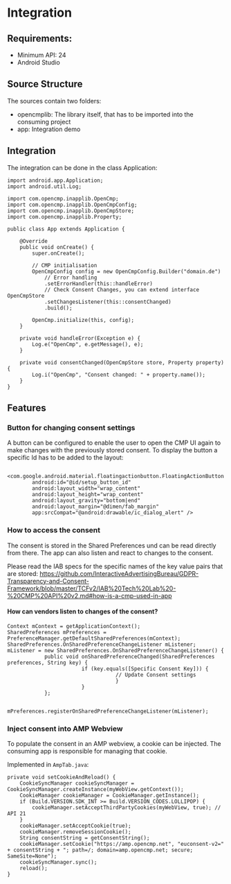 # Integration

## Requirements:
* Minimum API: 24
* Android Studio

## Source Structure
The sources contain two folders:
- opencmplib: The library itself, that has to be imported into the consuming project
- app: Integration demo

## Integration
The integration can be done in the class Application:
```
import android.app.Application;
import android.util.Log;

import com.opencmp.inapplib.OpenCmp;
import com.opencmp.inapplib.OpenCmpConfig;
import com.opencmp.inapplib.OpenCmpStore;
import com.opencmp.inapplib.Property;

public class App extends Application {

    @Override
    public void onCreate() {
        super.onCreate();

        // CMP initialisation
        OpenCmpConfig config = new OpenCmpConfig.Builder("domain.de")
            // Error handling
            .setErrorHandler(this::handleError)
            // Check Consent Changes, you can extend interface OpenCmpStore
            .setChangesListener(this::consentChanged)
            .build();

        OpenCmp.initialize(this, config);
    }

    private void handleError(Exception e) {
        Log.e("OpenCmp", e.getMessage(), e);
    }

    private void consentChanged(OpenCmpStore store, Property property) {
        Log.i("OpenCmp", "Consent changed: " + property.name());
    }
}
```

## Features

### Button for changing consent settings
A button can be configured to enable the user to open the CMP UI again to make changes with the previously stored consent.
To display the button a specific Id has to be added to the layout:
```
    <com.google.android.material.floatingactionbutton.FloatingActionButton
        android:id="@id/setup_button_id"
        android:layout_width="wrap_content"
        android:layout_height="wrap_content"
        android:layout_gravity="bottom|end"
        android:layout_margin="@dimen/fab_margin"
        app:srcCompat="@android:drawable/ic_dialog_alert" />
```
### How to access the consent
The consent is stored in the Shared Preferences und can be read directly from there. The app can also listen and react to changes to the consent.

Please read the IAB specs for the specific names of the key value pairs that are stored:
https://github.com/InteractiveAdvertisingBureau/GDPR-Transparency-and-Consent-Framework/blob/master/TCFv2/IAB%20Tech%20Lab%20-%20CMP%20API%20v2.md#how-is-a-cmp-used-in-app 

#### How can vendors listen to changes of the consent?
```
Context mContext = getApplicationContext();
SharedPreferences mPreferences = PreferenceManager.getDefaultSharedPreferences(mContext);
SharedPreferences.OnSharedPreferenceChangeListener mListener;
mListener = new SharedPreferences.OnSharedPreferenceChangeListener() {
            public void onSharedPreferenceChanged(SharedPreferences preferences, String key) {
                        if (key.equals([Specific Consent Key])) {
                                   // Update Consent settings
                                   }
                        }
            };


mPreferences.registerOnSharedPreferenceChangeListener(mListener);
```
### Inject consent into AMP Webview

To populate the consent in an AMP webview, a cookie can be injected. The consuming app is responsible for managing that cookie.

Implemented in `AmpTab.java`:

```
private void setCookieAndReload() {
    CookieSyncManager cookieSyncManager = CookieSyncManager.createInstance(myWebView.getContext());
    CookieManager cookieManager = CookieManager.getInstance();
    if (Build.VERSION.SDK_INT >= Build.VERSION_CODES.LOLLIPOP) {
        cookieManager.setAcceptThirdPartyCookies(myWebView, true); // API 21
    }
    cookieManager.setAcceptCookie(true);
    cookieManager.removeSessionCookie();
    String consentString = getConsentString();
    cookieManager.setCookie("https://amp.opencmp.net", "euconsent-v2=" + consentString + "; path=/; domain=amp.opencmp.net; secure; SameSite=None");
    cookieSyncManager.sync();
    reload();
}
```